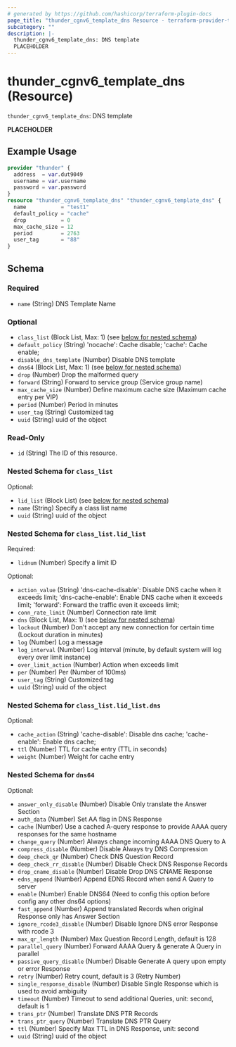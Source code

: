 ```yaml
---
# generated by https://github.com/hashicorp/terraform-plugin-docs
page_title: "thunder_cgnv6_template_dns Resource - terraform-provider-thunder"
subcategory: ""
description: |-
  thunder_cgnv6_template_dns: DNS template
  PLACEHOLDER
---
```


# thunder_cgnv6_template_dns (Resource)

`thunder_cgnv6_template_dns`: DNS template

__PLACEHOLDER__

## Example Usage

```terraform
provider "thunder" {
  address  = var.dut9049
  username = var.username
  password = var.password
}
resource "thunder_cgnv6_template_dns" "thunder_cgnv6_template_dns" {
  name           = "test1"
  default_policy = "cache"
  drop           = 0
  max_cache_size = 12
  period         = 2763
  user_tag       = "88"
}
```

<!-- schema generated by tfplugindocs -->
## Schema

### Required

- `name` (String) DNS Template Name

### Optional

- `class_list` (Block List, Max: 1) (see [below for nested schema](#nestedblock--class_list))
- `default_policy` (String) 'nocache': Cache disable; 'cache': Cache enable;
- `disable_dns_template` (Number) Disable DNS template
- `dns64` (Block List, Max: 1) (see [below for nested schema](#nestedblock--dns64))
- `drop` (Number) Drop the malformed query
- `forward` (String) Forward to service group (Service group name)
- `max_cache_size` (Number) Define maximum cache size (Maximum cache entry per VIP)
- `period` (Number) Period in minutes
- `user_tag` (String) Customized tag
- `uuid` (String) uuid of the object

### Read-Only

- `id` (String) The ID of this resource.

<a id="nestedblock--class_list"></a>
### Nested Schema for `class_list`

Optional:

- `lid_list` (Block List) (see [below for nested schema](#nestedblock--class_list--lid_list))
- `name` (String) Specify a class list name
- `uuid` (String) uuid of the object

<a id="nestedblock--class_list--lid_list"></a>
### Nested Schema for `class_list.lid_list`

Required:

- `lidnum` (Number) Specify a limit ID

Optional:

- `action_value` (String) 'dns-cache-disable': Disable DNS cache when it exceeds limit; 'dns-cache-enable': Enable DNS cache when it exceeds limit; 'forward': Forward the traffic even it exceeds limit;
- `conn_rate_limit` (Number) Connection rate limit
- `dns` (Block List, Max: 1) (see [below for nested schema](#nestedblock--class_list--lid_list--dns))
- `lockout` (Number) Don't accept any new connection for certain time (Lockout duration in minutes)
- `log` (Number) Log a message
- `log_interval` (Number) Log interval (minute, by default system will log every over limit instance)
- `over_limit_action` (Number) Action when exceeds limit
- `per` (Number) Per (Number of 100ms)
- `user_tag` (String) Customized tag
- `uuid` (String) uuid of the object

<a id="nestedblock--class_list--lid_list--dns"></a>
### Nested Schema for `class_list.lid_list.dns`

Optional:

- `cache_action` (String) 'cache-disable': Disable dns cache; 'cache-enable': Enable dns cache;
- `ttl` (Number) TTL for cache entry (TTL in seconds)
- `weight` (Number) Weight for cache entry




<a id="nestedblock--dns64"></a>
### Nested Schema for `dns64`

Optional:

- `answer_only_disable` (Number) Disable Only translate the Answer Section
- `auth_data` (Number) Set AA flag in DNS Response
- `cache` (Number) Use a cached A-query response to provide AAAA query responses for the same hostname
- `change_query` (Number) Always change incoming AAAA DNS Query to A
- `compress_disable` (Number) Disable Always try DNS Compression
- `deep_check_qr` (Number) Check DNS Question Record
- `deep_check_rr_disable` (Number) Disable Check DNS Response Records
- `drop_cname_disable` (Number) Disable Drop DNS CNAME Response
- `edns_append` (Number) Append EDNS Record when send A Query to server
- `enable` (Number) Enable DNS64 (Need to config this option before config any other dns64 options)
- `fast_append` (Number) Append translated Records when original Response only has Answer Section
- `ignore_rcode3_disable` (Number) Disable Ignore DNS error Response with rcode 3
- `max_qr_length` (Number) Max Question Record Length, default is 128
- `parallel_query` (Number) Forward AAAA Query & generate A Query in parallel
- `passive_query_disable` (Number) Disable Generate A query upon empty or error Response
- `retry` (Number) Retry count, default is 3 (Retry Number)
- `single_response_disable` (Number) Disable Single Response which is used to avoid ambiguity
- `timeout` (Number) Timeout to send additional Queries, unit: second, default is 1
- `trans_ptr` (Number) Translate DNS PTR Records
- `trans_ptr_query` (Number) Translate DNS PTR Query
- `ttl` (Number) Specify Max TTL in DNS Response, unit: second
- `uuid` (String) uuid of the object


